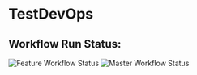 # TestDevOps

## Workflow Run Status:
![Feature Workflow Status](https://github.com/mann17/TestDevOps/actions/workflows/snapshot-feature.yaml/badge.svg?branch=feature/testcontroller) ![Master Workflow Status](https://github.com/mann17/TestDevOps/actions/workflows/snapshot-master.yaml/badge.svg?branch=master)